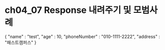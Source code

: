 # ch04_07 Response 내려주기 및  모범사례

{
    "name" : "test",
    "age" : 10,
    "phoneNumber" : "010-1111-2222",
    "address" : "패스트캠퍼스"
}